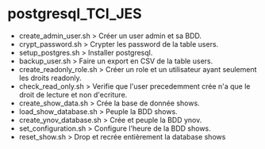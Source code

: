 # postgresql_TCI_JES

* create_admin_user.sh > Créer un user admin et sa BDD.  
* crypt_password.sh  > Crypter les password de la table users.  
* setup_postgres.sh > Installer postgresql.  
* backup_user.sh > Faire un export en CSV de la table users.  
* create_readonly_role.sh > Créer un role et un utilisateur ayant seulement les droits readonly.  
* check_read_only.sh > Verifie que l'user precedemment crée n'a que le droit de lecture et non d'ecriture.  
* create_show_data.sh > Crée la base de donnée shows.  
* load_show_database.sh > Peuple la BDD shows.  
* create_ynov_database.sh > Crée et peuple la BDD ynov.  
* set_configuration.sh > Configure l'heure de la BDD shows.  
* reset_show.sh > Drop et recrée entièrement la database shows
